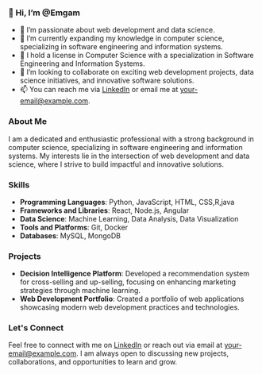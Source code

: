 ### 👋 Hi, I’m @Emgam

- 👀 I’m passionate about web development and data science.
- 🌱 I’m currently expanding my knowledge in computer science, specializing in software engineering and information systems.
- 💼 I hold a license in Computer Science with a specialization in Software Engineering and Information Systems.
- 💞️ I’m looking to collaborate on exciting web development projects, data science initiatives, and innovative software solutions.
- 📫 You can reach me via [LinkedIn](linkedin.com/in/emna-gammoudi-53b218224) or email me at [your-email@example.com](gammoudiemna1@gmail.com).

### About Me

I am a dedicated and enthusiastic professional with a strong background in computer science, specializing in software engineering and information systems. My interests lie in the intersection of web development and data science, where I strive to build impactful and innovative solutions.

### Skills

- **Programming Languages**: Python, JavaScript, HTML, CSS,R,java
- **Frameworks and Libraries**: React, Node.js, Angular
- **Data Science**: Machine Learning, Data Analysis, Data Visualization
- **Tools and Platforms**: Git, Docker
- **Databases**: MySQL, MongoDB

### Projects

- **Decision Intelligence Platform**: Developed a recommendation system for cross-selling and up-selling, focusing on enhancing marketing strategies through machine learning.
- **Web Development Portfolio**: Created a portfolio of web applications showcasing modern web development practices and technologies.

### Let's Connect

Feel free to connect with me on [LinkedIn](your-linkedin-profile-url) or reach out via email at [your-email@example.com](mailto:your-email@example.com). I am always open to discussing new projects, collaborations, and opportunities to learn and grow.


<!---
Emgam/Emgam is a ✨ special ✨ repository because its `README.md` (this file) appears on your GitHub profile.
You can click the Preview link to take a look at your changes.
--->
